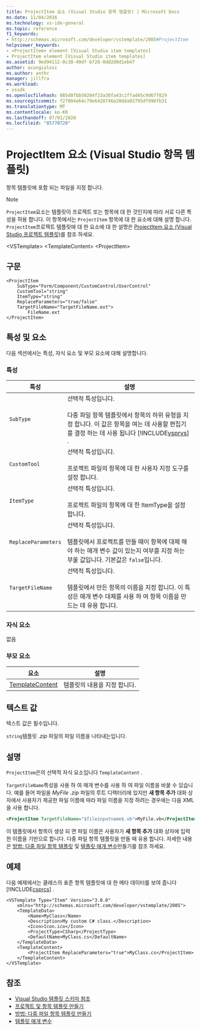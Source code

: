 ```yaml
---
title: ProjectItem 요소 (Visual Studio 항목 템플릿) | Microsoft Docs
ms.date: 11/04/2016
ms.technology: vs-ide-general
ms.topic: reference
f1_keywords:
- http://schemas.microsoft.com/developer/vstemplate/2005#ProjectItem
helpviewer_keywords:
- <ProjectItem> element [Visual Studio item templates]
- ProjectItem element [Visual Studio item templates]
ms.assetid: 9ed94112-0c38-49df-b728-0dd2d0d1eb47
author: acangialosi
ms.author: anthc
manager: jillfra
ms.workload:
- vssdk
ms.openlocfilehash: 885d0fbb50204f23a30fa43c1ffad45c9d67f829
ms.sourcegitcommit: f27084e64c79e6428746a20dda92795df996fb31
ms.translationtype: MT
ms.contentlocale: ko-KR
ms.lasthandoff: 07/01/2020
ms.locfileid: "85770720"
---
```

# <a name="projectitem-element-visual-studio-item-templates"></a>ProjectItem 요소 (Visual Studio 항목 템플릿)
항목 템플릿에 포함 되는 파일을 지정 합니다.

> [!NOTE]
> `ProjectItem`요소는 템플릿이 프로젝트 또는 항목에 대 한 것인지에 따라 서로 다른 특성을 허용 합니다. 이 항목에서는 `ProjectItem` 항목에 대 한 요소에 대해 설명 합니다. `ProjectItem`프로젝트 템플릿에 대 한 요소에 대 한 설명은 [ProjectItem 요소 (Visual Studio 프로젝트 템플릿)](../extensibility/projectitem-element-visual-studio-project-templates.md)를 참조 하세요.

 \<VSTemplate> \<TemplateContent>
 \<ProjectItem>

## <a name="syntax"></a>구문

```
<ProjectItem
    SubType="Form/Component/CustomControl/UserControl"
    CustomTool="string"
    ItemType="string"
    ReplaceParameters="true/false"
    TargetFileName="TargetFileName.ext">
        FileName.ext
</ProjectItem>
```

## <a name="attributes-and-elements"></a>특성 및 요소
 다음 섹션에서는 특성, 자식 요소 및 부모 요소에 대해 설명합니다.

### <a name="attributes"></a>특성

| 특성 | 설명 |
|---------------------| - |
| `SubType` | 선택적 특성입니다.<br /><br /> 다중 파일 항목 템플릿에서 항목의 하위 유형을 지정 합니다. 이 값은 항목을 여는 데 사용할 편집기를 결정 하는 데 사용 됩니다 [!INCLUDE[vsprvs](../code-quality/includes/vsprvs_md.md)] . |
| `CustomTool` | 선택적 특성입니다.<br /><br /> 프로젝트 파일의 항목에 대 한 사용자 지정 도구를 설정 합니다. |
| `ItemType` | 선택적 특성입니다.<br /><br /> 프로젝트 파일의 항목에 대 한 ItemType을 설정 합니다. |
| `ReplaceParameters` | 선택적 특성입니다.<br /><br /> 템플릿에서 프로젝트를 만들 때이 항목에 대체 해야 하는 매개 변수 값이 있는지 여부를 지정 하는 부울 값입니다. 기본값은 `false`입니다. |
| `TargetFileName` | 선택적 특성입니다.<br /><br /> 템플릿에서 만든 항목의 이름을 지정 합니다. 이 특성은 매개 변수 대체를 사용 하 여 항목 이름을 만드는 데 유용 합니다. |

### <a name="child-elements"></a>자식 요소
 없음

### <a name="parent-elements"></a>부모 요소

|요소|설명|
|-------------|-----------------|
|[TemplateContent](../extensibility/templatecontent-element-visual-studio-templates.md)|템플릿의 내용을 지정 합니다.|

## <a name="text-value"></a>텍스트 값
 텍스트 값은 필수입니다.

 `string`템플릿 *.zip* 파일의 파일 이름을 나타내는입니다.

## <a name="remarks"></a>설명
 `ProjectItem`은의 선택적 자식 요소입니다 `TemplateContent` .

 `TargetFileName`특성을 사용 하 여 매개 변수를 사용 하 여 파일 이름을 바꿀 수 있습니다. 예를 들어 파일을 *MyFile* *.zip* 파일의 루트 디렉터리에 있지만 **새 항목 추가** 대화 상자에서 사용자가 제공한 파일 이름에 따라 파일 이름을 지정 하려는 경우에는 다음 XML을 사용 합니다.

```xml
<ProjectItem TargetFileName="$fileinputname$.vb">MyFile.vb</ProjectItem>
```

 이 템플릿에서 항목이 생성 되 면 파일 이름은 사용자가 **새 항목 추가** 대화 상자에 입력 한 이름을 기반으로 합니다. 다중 파일 항목 템플릿을 만들 때 유용 합니다. 자세한 내용은 [방법: 다중 파일 항목 템플릿](../ide/how-to-create-multi-file-item-templates.md) 및 [템플릿 매개 변수](../ide/template-parameters.md)만들기를 참조 하세요.

## <a name="example"></a>예제
 다음 예제에서는 클래스의 표준 항목 템플릿에 대 한 메타 데이터를 보여 줍니다 [!INCLUDE[csprcs](../data-tools/includes/csprcs_md.md)] .

```
<VSTemplate Type="Item" Version="3.0.0"
    xmlns="http://schemas.microsoft.com/developer/vstemplate/2005">
    <TemplateData>
        <Name>MyClass</Name>
        <Description>My custom C# class.</Description>
        <Icon>Icon.ico</Icon>
        <ProjectType>CSharp</ProjectType>
        <DefaultName>MyClass.cs</DefaultName>
    </TemplateData>
    <TemplateContent>
        <ProjectItem ReplaceParameters="true">MyClass.cs</ProjectItem>
    </TemplateContent>
</VSTemplate>
```

## <a name="see-also"></a>참조
- [Visual Studio 템플릿 스키마 참조](../extensibility/visual-studio-template-schema-reference.md)
- [프로젝트 및 항목 템플릿 만들기](../ide/creating-project-and-item-templates.md)
- [방법: 다중 파일 항목 템플릿 만들기](../ide/how-to-create-multi-file-item-templates.md)
- [템플릿 매개 변수](../ide/template-parameters.md)
